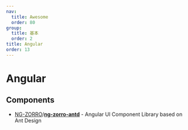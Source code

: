 ```yaml
---
nav:
  title: Awesome
  order: 80
group:
  title: 基本
  order: 2
title: Angular
order: 13
---
```


# Angular

## Components

- [NG-ZORRO](https://github.com/NG-ZORRO?type=source)/**[ng-zorro-antd](https://github.com/NG-ZORRO/ng-zorro-antd)** - Angular UI Component Library based on Ant Design